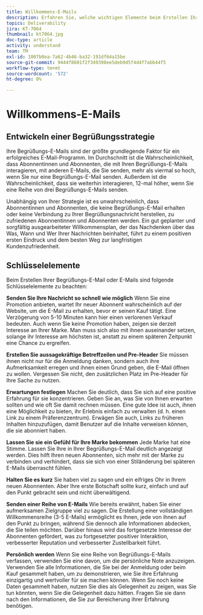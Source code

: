 ```yaml
---
title: Willkommens-E-Mails
description: Erfahren Sie, welche wichtigen Elemente beim Erstellen Ihrer Begrüßungs-E-Mails zu berücksichtigen sind.
topics: Deliverability
jira: KT-7064
thumbnail: kt7064.jpg
doc-type: article
activity: understand
team: TM
exl-id: 1007b0ea-7a62-4b46-ba32-191df64a15be
source-git-commit: 9444f8601f2f349398ee5deb9d5f4d4f7abb44f5
workflow-type: tm+mt
source-wordcount: '572'
ht-degree: 0%

---
```


# Willkommens-E-Mails

## Entwickeln einer Begrüßungsstrategie

Ihre Begrüßungs-E-Mails sind der größte grundlegende Faktor für ein erfolgreiches E-Mail-Programm. Im Durchschnitt ist die Wahrscheinlichkeit, dass Abonnentinnen und Abonnenten, die mit Ihren Begrüßungs-E-Mails interagieren, mit anderen E-Mails, die Sie senden, mehr als viermal so hoch, wenn Sie nur eine Begrüßungs-E-Mail senden. Außerdem ist die Wahrscheinlichkeit, dass sie weiterhin interagieren, 12-mal höher, wenn Sie eine Reihe von drei Begrüßungs-E-Mails senden.

Unabhängig von Ihrer Strategie ist es unwahrscheinlich, dass Abonnentinnen und Abonnenten, die keine Begrüßungs-E-Mail erhalten oder keine Verbindung zu Ihrer Begrüßungsnachricht herstellen, zu zufriedenen Abonnentinnen und Abonnenten werden. Ein gut geplanter und sorgfältig ausgearbeiteter Willkommensplan, der das Nachdenken über das Was, Wann und Wer Ihrer Nachrichten beinhaltet, führt zu einem positiven ersten Eindruck und dem besten Weg zur langfristigen Kundenzufriedenheit.

## Schlüsselelemente

Beim Erstellen Ihrer Begrüßungs-E-Mail oder E-Mails sind folgende Schlüsselelemente zu beachten:

**Senden Sie Ihre Nachricht so schnell wie möglich**
Wenn Sie eine Promotion anbieten, wartet Ihr neuer Abonnent wahrscheinlich auf der Website, um die E-Mail zu erhalten, bevor er seinen Kauf tätigt. Eine Verzögerung von 5-10 Minuten kann hier einen verlorenen Verkauf bedeuten. Auch wenn Sie keine Promotion haben, zeigen sie derzeit Interesse an Ihrer Marke. Man muss sich also mit ihnen auseinander setzen, solange ihr Interesse am höchsten ist, anstatt zu einem späteren Zeitpunkt eine Chance zu ergreifen.

**Erstellen Sie aussagekräftige Betreffzeilen und Pre-Header**
Sie müssen ihnen nicht nur für die Anmeldung danken, sondern auch ihre Aufmerksamkeit erregen und ihnen einen Grund geben, die E-Mail öffnen zu wollen. Vergessen Sie nicht, den zusätzlichen Platz im Pre-Header für Ihre Sache zu nutzen.

**Erwartungen festlegen**
Machen Sie deutlich, dass Sie sich auf eine positive Erfahrung für sie konzentrieren. Geben Sie an, was Sie von Ihnen erwarten sollten und wie oft Sie damit rechnen müssen. Eine gute Idee ist auch, ihnen eine Möglichkeit zu bieten, ihr Erlebnis einfach zu verwalten (d. h. einen Link zu einem Präferenzzentrum). Erwägen Sie auch, Links zu früheren Inhalten hinzuzufügen, damit Benutzer auf die Inhalte verweisen können, die sie abonniert haben.

**Lassen Sie sie ein Gefühl für Ihre Marke bekommen**
Jede Marke hat eine Stimme. Lassen Sie Ihre in Ihrer Begrüßungs-E-Mail deutlich angezeigt werden. Dies hilft Ihren neuen Abonnenten, sich mehr mit der Marke zu verbinden und verhindert, dass sie sich von einer Stiländerung bei späteren E-Mails überrascht fühlen.

**Halten Sie es kurz**
Sie haben viel zu sagen und ein eifriges Ohr in Ihrem neuen Abonnenten. Aber Ihre erste Botschaft sollte kurz, einfach und auf den Punkt gebracht sein und nicht überwältigend.

**Senden einer Reihe von E-Mails**
Wie bereits erwähnt, haben Sie einer aufmerksamen Zielgruppe viel zu sagen. Die Erstellung einer vollständigen Willkommensreihe (3-5 E-Mails) ermöglicht es Ihnen, jede von ihnen auf den Punkt zu bringen, während Sie dennoch alle Informationen abdecken, die Sie teilen möchten. Darüber hinaus wird das fortgesetzte Interesse der Abonnenten gefördert, was zu fortgesetzter positiver Interaktion, verbesserter Reputation und verbesserter Zustellbarkeit führt.

**Persönlich werden**
Wenn Sie eine Reihe von Begrüßungs-E-Mails verfassen, verwenden Sie eine davon, um die persönliche Note anzuzeigen. Verwenden Sie alle Informationen, die Sie bei der Anmeldung oder beim Kauf gesammelt haben, um zu demonstrieren, wie Sie ihre Erfahrung einzigartig und wertvoller für sie machen können. Wenn Sie noch keine Daten gesammelt haben, nutzen Sie dies als Gelegenheit zu zeigen, was Sie tun könnten, wenn Sie die Gelegenheit dazu hätten. Fragen Sie sie dann nach den Informationen, die Sie zur Bereicherung ihrer Erfahrung benötigen.
